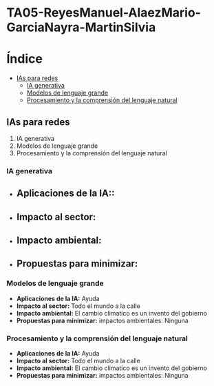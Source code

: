# TA05-ReyesManuel-AlaezMario-GarciaNayra-MartinSilvia
# Índice
- [IAs para redes](#ias-para-redes)
  - [IA generativa](#ia-generativa)
  - [Modelos de lenguaje grande](#modelos-de-lenguaje-grande)
  - [Procesamiento y la comprensión del lenguaje natural](#procesamiento-y-la-comprensión-del-lenguaje-natural)

## IAs para redes
  1. IA generativa
  2. Modelos de lenguaje grande
  3. Procesamiento y la comprensión del lenguaje natural
   
### IA generativa
  - **Aplicaciones de la IA:**:
    - 
  - **Impacto al sector:**
    -  
  - **Impacto ambiental:**
    - 
  - **Propuestas para minimizar:**
    - 

### Modelos de lenguaje grande
- **Aplicaciones de la IA:** Ayuda
- **Impacto al sector:** Todo el mundo a la calle
- **Impacto ambiental:** El cambio climatico es un invento del gobierno
- **Propuestas para minimizar:** impactos ambientales: Ninguna

### Procesamiento y la comprensión del lenguaje natural
- **Aplicaciones de la IA:** Ayuda
- **Impacto al sector:** Todo el mundo a la calle
- **Impacto ambiental:** El cambio climatico es un invento del gobierno
- **Propuestas para minimizar:** impactos ambientales: Ninguna
